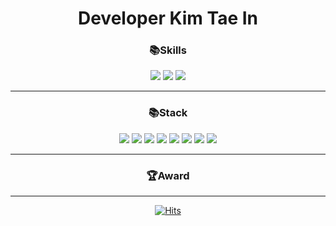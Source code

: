<h1 align="center"> Developer Kim Tae In</h1>

<h3 align="center">📚Skills</h3>
<div align=center>
	<img src="https://img.shields.io/badge/Python-3776AB?style=for-the-badge&logo=Python&logoColor=white">
	<img src="https://img.shields.io/badge/mysql-4479A1?style=for-the-badge&logo=mysql&logoColor=white">
	<img src="https://img.shields.io/badge/springboot-6DB33F?style=for-the-badge&logo=springboot&logoColor=white">
</div>

- - -

<h3 align="center">📚Stack</h3>
<div align=center>
	<img src="https://img.shields.io/badge/django-092E20?style=for-the-badge&logo=django&logoColor=white">
 	<img src="https://img.shields.io/badge/Java-007396?style=for-the-badge&logo=Java&logoColor=white">
 	<img src="https://img.shields.io/badge/amazonec2-FF9900?style=for-the-badge&logo=amazonec2&logoColor=white">
 	<img src="https://img.shields.io/badge/html5-E34F26?style=for-the-badge&logo=html5&logoColor=white">
 	<img src="https://img.shields.io/badge/linux-FCC624?style=for-the-badge&logo=linux&logoColor=white">
 	<img src="https://img.shields.io/badge/git-F05032?style=for-the-badge&logo=git&logoColor=white">
 	<img src="https://img.shields.io/badge/github-181717?style=for-the-badge&logo=github&logoColor=white">
 	<img src="https://img.shields.io/badge/mongodb-47A248?style=for-the-badge&logo=mongodb&logoColor=white">
</div>

- - -

<h3 align="center">🏆Award</h3>
<div align=center>
</div>

- - -

<div align=center>
	
  [![Hits](https://hits.seeyoufarm.com/api/count/incr/badge.svg?url=https%3A%2F%2Fgithub.com%2Fzzsza)](https://hits.seeyoufarm.com) 
	
  </div>

<!--
**Intae0099/Intae0099** is a ✨ _special_ ✨ repository because its `README.md` (this file) appears on your GitHub profile.

Here are some ideas to get you started:

- 🔭 I’m currently working on ...
- 🌱 I’m currently learning ...
- 👯 I’m looking to collaborate on ...
- 🤔 I’m looking for help with ...
- 💬 Ask me about ...
- 📫 How to reach me: ...
- 😄 Pronouns: ...
- ⚡ Fun fact: ...
-->
